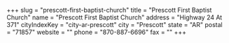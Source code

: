 +++
slug = "prescott-first-baptist-church"
title = "Prescott First Baptist Church"
name = "Prescott First Baptist Church"
address = "Highway 24 At 371"
cityIndexKey = "city-ar-prescott"
city = "Prescott"
state = "AR"
postal = "71857"
website = ""
phone = "870-887-6696"
fax = ""
+++
